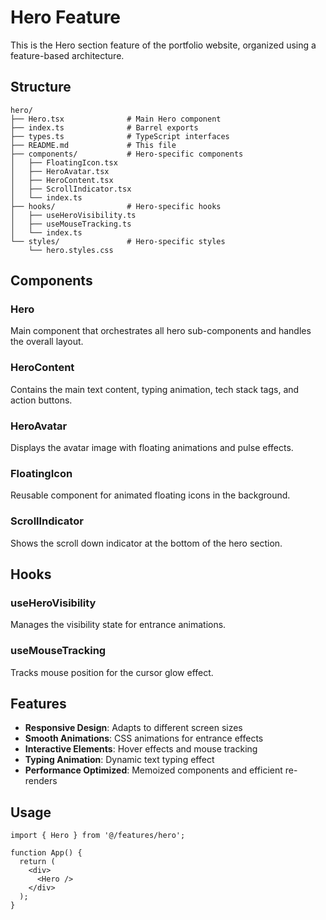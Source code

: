 # Hero Feature

This is the Hero section feature of the portfolio website, organized using a feature-based architecture.

## Structure

```
hero/
├── Hero.tsx              # Main Hero component
├── index.ts              # Barrel exports
├── types.ts              # TypeScript interfaces
├── README.md             # This file
├── components/           # Hero-specific components
│   ├── FloatingIcon.tsx
│   ├── HeroAvatar.tsx
│   ├── HeroContent.tsx
│   ├── ScrollIndicator.tsx
│   └── index.ts
├── hooks/                # Hero-specific hooks
│   ├── useHeroVisibility.ts
│   ├── useMouseTracking.ts
│   └── index.ts
└── styles/               # Hero-specific styles
    └── hero.styles.css
```

## Components

### Hero
Main component that orchestrates all hero sub-components and handles the overall layout.

### HeroContent
Contains the main text content, typing animation, tech stack tags, and action buttons.

### HeroAvatar
Displays the avatar image with floating animations and pulse effects.

### FloatingIcon
Reusable component for animated floating icons in the background.

### ScrollIndicator
Shows the scroll down indicator at the bottom of the hero section.

## Hooks

### useHeroVisibility
Manages the visibility state for entrance animations.

### useMouseTracking
Tracks mouse position for the cursor glow effect.

## Features

- **Responsive Design**: Adapts to different screen sizes
- **Smooth Animations**: CSS animations for entrance effects
- **Interactive Elements**: Hover effects and mouse tracking
- **Typing Animation**: Dynamic text typing effect
- **Performance Optimized**: Memoized components and efficient re-renders

## Usage

```tsx
import { Hero } from '@/features/hero';

function App() {
  return (
    <div>
      <Hero />
    </div>
  );
}
```

